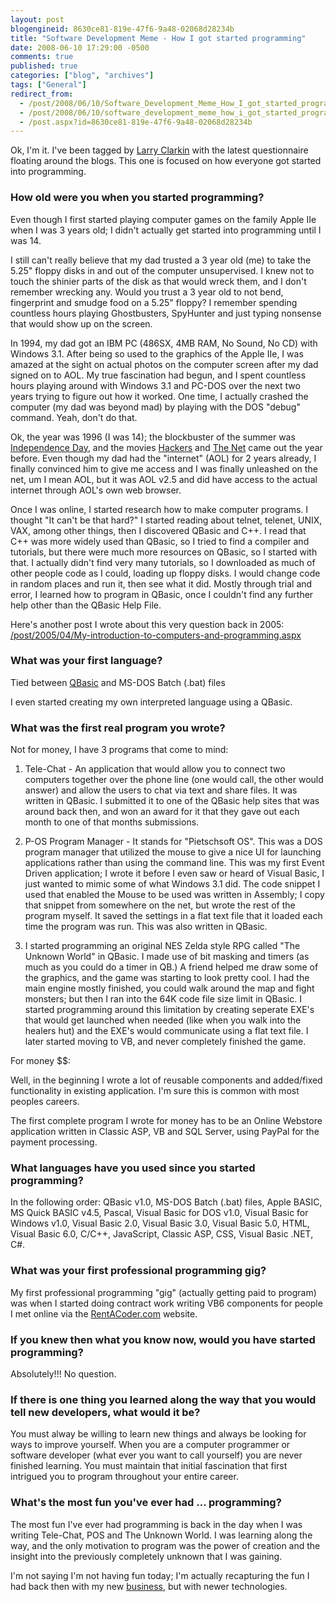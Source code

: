 ```yaml
---
layout: post
blogengineid: 8630ce81-819e-47f6-9a48-02068d28234b
title: "Software Development Meme - How I got started programming"
date: 2008-06-10 17:29:00 -0500
comments: true
published: true
categories: ["blog", "archives"]
tags: ["General"]
redirect_from: 
  - /post/2008/06/10/Software_Development_Meme_How_I_got_started_programming
  - /post/2008/06/10/software_development_meme_how_i_got_started_programming
  - /post.aspx?id=8630ce81-819e-47f6-9a48-02068d28234b
---
```

<!-- more -->

Ok, I'm it. I've been tagged by <a href="http://larryclarkin.com">Larry Clarkin</a> with the latest questionnaire floating around the blogs. This one is focused on how everyone got started into programming.
<h3>How old were you when you started programming?</h3>

Even though I first started playing computer games on the family Apple IIe when I was 3 years old; I didn't actually get started into programming until I was 14.

I still can't really believe that my dad trusted a 3 year old (me) to take the 5.25" floppy disks in and out of the computer unsupervised. I knew not to touch the shinier parts of the disk as that would wreck them, and I don't remember wrecking any. Would you trust a 3 year old to not bend, fingerprint and smudge food on a 5.25" floppy? I remember spending countless hours playing Ghostbusters, SpyHunter and just typing nonsense that would show up on the screen.

In 1994, my dad got an IBM PC (486SX, 4MB RAM, No Sound, No CD) with Windows 3.1. After being so used to the graphics of the Apple IIe, I was amazed at the sight on actual photos on the computer screen after my dad signed on to AOL. My true fascination had begun, and I spent countless hours playing around with Windows 3.1 and PC-DOS over the next two years trying to figure out how it worked. One time, I actually crashed the computer (my dad was beyond mad) by playing with the DOS "debug" command. Yeah, don't do that.

Ok, the year was 1996 (I was 14); the blockbuster of the summer was <a href="http://www.imdb.com/title/tt0116629/">Independence Day</a>, and the movies <a href="http://www.imdb.com/title/tt0113243/">Hackers</a> and <a href="http://www.imdb.com/title/tt0113957/">The Net</a> came out the year before. Even though my dad had the "internet" (AOL) for 2 years already, I finally convinced him to give me access and I was finally unleashed on the net, um I mean AOL, but it was AOL v2.5 and did have access to the actual internet through AOL's own web browser.

Once I was online, I started research how to make computer programs. I thought "It can't be that hard?" I started reading about telnet, telenet, UNIX, VAX, among other things, then I discovered QBasic and C++. I read that C++ was more widely used than QBasic, so I tried to find a compiler and tutorials, but there were much more resources on QBasic, so I started with that. I actually didn't find very many tutorials, so I downloaded as much of other people code as I could, loading up floppy disks. I would change code in random places and run it, then see what it did. Mostly through trial and error, I learned how to program in QBasic, once I couldn't find any further help other than the QBasic Help File.

Here's another post I wrote about this very question back in 2005: <a href="/post/2005/04/My-introduction-to-computers-and-programming.aspx">/post/2005/04/My-introduction-to-computers-and-programming.aspx</a>
<h3>What was your first language?</h3>

Tied between <a href="/post/2008/01/QBasic-was-my-First-Programming-Language.aspx">QBasic</a> and MS-DOS Batch (.bat) files

I even started creating my own interpreted language using a QBasic.
<h3>What was the first real program you wrote?</h3>

Not for money, I have 3 programs that come to mind:

1) Tele-Chat - An application that would allow you to connect two computers together over the phone line (one would call, the other would answer) and allow the users to chat via text and share files. It was written in QBasic. I submitted it to one of the QBasic help sites that was around back then, and won an award for it that they gave out each month to one of that months submissions.

2) P-OS Program Manager - It stands for "Pietschsoft OS". This was a DOS program manager that utilized the mouse to give a nice UI for launching applications rather than using the command line. This was my first Event Driven application; I wrote it before I even saw or heard of Visual Basic, I just wanted to mimic some of what Windows 3.1 did. The code snippet I used that enabled the Mouse to be used was written in Assembly; I copy that snippet from somewhere on the net, but wrote the rest of the program myself. It saved the settings in a flat text file that it loaded each time the program was run. This was also written in QBasic.

3) I started programming an original NES Zelda style RPG called "The Unknown World" in QBasic. I made use of bit masking and timers (as much as you could do a timer in QB.) A friend helped me draw some of the graphics, and the game was starting to look pretty cool. I had the main engine mostly finished, you could walk around the map and fight monsters; but then I ran into the 64K code file size limit in QBasic. I started programming around this limitation by creating seperate EXE's that would get launched when needed (like when you walk into the healers hut) and the EXE's would communicate using a flat text file. I later started moving to VB, and never completely finished the game.

For money $$:

Well, in the beginning I wrote a lot of reusable components and added/fixed functionality in existing application. I'm sure this is common with most peoples careers.

The first complete program I wrote for money has to be an Online Webstore application written in Classic ASP, VB and SQL Server, using PayPal for the payment processing.
<h3>What languages have you used since you started programming?</h3>

In the following order: QBasic v1.0, MS-DOS Batch (.bat) files, Apple BASIC, MS Quick BASIC v4.5, Pascal, Visual Basic for DOS v1.0, Visual Basic for Windows v1.0, Visual Basic 2.0, Visual Basic 3.0, Visual Basic 5.0, HTML, Visual Basic 6.0, C/C++, JavaScript, Classic ASP, CSS, Visual Basic .NET, C#.
<h3>What was your first professional programming gig?</h3>

My first professional programming "gig" (actually getting paid to program) was when I started doing contract work writing VB6 components for people I met online via the <a href="http://www.rentacoder.com">RentACoder.com</a> website.
<h3>If you knew then what you know now, would you have started programming?</h3>

Absolutely!!! No question.
<h3>If there is one thing you learned along the way that you would tell new developers, what would it be?</h3>

You must alway be willing to learn new things and always be looking for ways to improve yourself. When you are a computer programmer or software developer (what ever you want to call yourself) you are never finished learning. You must maintain that initial fascination that first intrigued you to program throughout your entire career.
<h3>What's the most fun you've ever had ... programming?</h3>

The most fun I've ever had programming is back in the day when I was writing Tele-Chat, POS and The Unknown World. I was learning along the way, and the only motivation to program was the power of creation and the insight into the previously completely unknown that I was gaining.

I'm not saying I'm not having fun today; I'm actually recapturing the fun I had back then with my new <a href="http://simplovation.com">business</a>, but with newer technologies.

 

 
